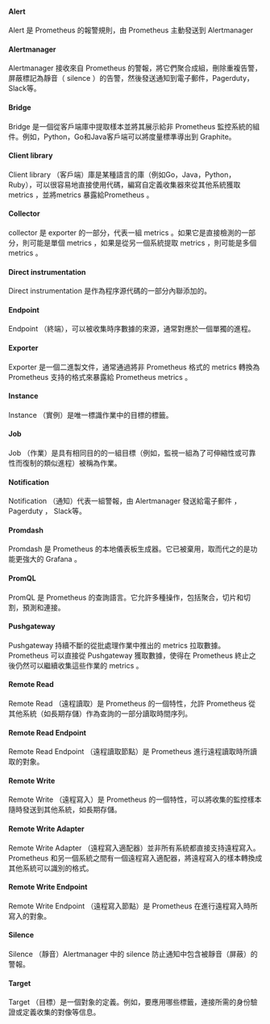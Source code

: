 #### Alert
Alert 是 Prometheus 的報警規則，由 Prometheus 主動發送到 Alertmanager

#### Alertmanager
Alertmanager 接收來自 Prometheus 的警報，將它們聚合成組，刪除重複告警，屏蔽標記為靜音（ silence ）的告警，然後發送通知到電子郵件，Pagerduty，Slack等。

#### Bridge
Bridge 是一個從客戶端庫中提取樣本並將其展示給非 Prometheus 監控系統的組件。例如，Python，Go和Java客戶端可以將度量標準導出到 Graphite。

#### Client library
Client library （客戶端）庫是某種語言的庫（例如Go，Java，Python，Ruby），可以很容易地直接使用代碼，編寫自定義收集器來從其他系統獲取metrics ，並將metrics 暴露給Prometheus 。

#### Collector
collector 是 exporter 的一部分，代表一組 metrics 。如果它是直接檢測的一部分，則可能是單個 metrics ，如果是從另一個系統提取 metrics ，則可能是多個 metrics 。

#### Direct instrumentation
Direct instrumentation 是作為程序源代碼的一部分內聯添加的。

#### Endpoint
Endpoint （終端），可以被收集時序數據的來源，通常對應於一個單獨的進程。

#### Exporter
Exporter 是一個二進製文件，通常通過將非 Prometheus 格式的 metrics 轉換為 Prometheus 支持的格式來暴露給 Prometheus metrics 。

#### Instance
Instance （實例）是唯一標識作業中的目標的標籤。

#### Job
Job （作業）是具有相同目的的一組目標（例如，監視一組為了可伸縮性或可靠性而復制的類似進程）被稱為作業。

#### Notification
Notification （通知）代表一組警報，由 Alertmanager 發送給電子郵件 ， Pagerduty ， Slack等。

#### Promdash
Promdash 是 Prometheus 的本地儀表板生成器。它已被棄用，取而代之的是功能更強大的 Grafana 。

#### PromQL
PromQL 是 Prometheus 的查詢語言。它允許多種操作，包括聚合，切片和切割，預測和連接。

#### Pushgateway
Pushgateway 持續不斷的從批處理作業中推出的 metrics 拉取數據。 Prometheus 可以直接從 Pushgateway 獲取數據，使得在 Prometheus 終止之後仍然可以繼續收集這些作業的 metrics 。

#### Remote Read
Remote Read （遠程讀取）是 Prometheus 的一個特性，允許 Prometheus 從其他系統（如長期存儲）作為查詢的一部分讀取時間序列。

#### Remote Read Endpoint
Remote Read Endpoint （遠程讀取節點）是 Prometheus 進行遠程讀取時所讀取的對象。

#### Remote Write
Remote Write （遠程寫入）是 Prometheus 的一個特性，可以將收集的監控樣本隨時發送到其他系統，如長期存儲。

#### Remote Write Adapter
Remote Write Adapter （遠程寫入適配器）並非所有系統都直接支持遠程寫入。 Prometheus 和另一個系統之間有一個遠程寫入適配器，將遠程寫入的樣本轉換成其他系統可以識別的格式。

#### Remote Write Endpoint
Remote Write Endpoint （遠程寫入節點）是 Prometheus 在進行遠程寫入時所寫入的對象。

#### Silence
Silence （靜音）Alertmanager 中的 silence 防止通知中包含被靜音（屏蔽）的警報。

#### Target
Target （目標）是一個對象的定義。例如，要應用哪些標籤，連接所需的身份驗證或定義收集的對像等信息。